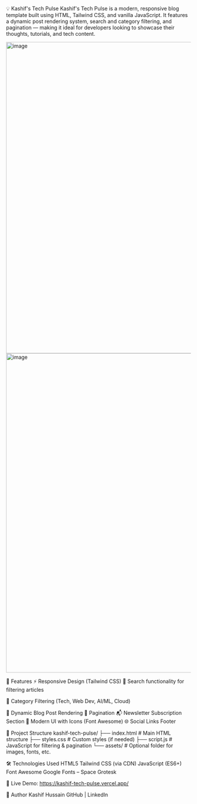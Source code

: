 💡 Kashif's Tech Pulse
Kashif's Tech Pulse is a modern, responsive blog template built using HTML, Tailwind CSS, and vanilla JavaScript. It features a dynamic post rendering system, search and category filtering, and pagination — making it ideal for developers looking to showcase their thoughts, tutorials, and tech content.

<img width="1851" height="848" alt="image" src="https://github.com/user-attachments/assets/2db9c68f-70ed-4d3c-8d12-ae7b3508ecf9" />
<img width="1312" height="870" alt="image" src="https://github.com/user-attachments/assets/527bebf7-29f7-4d51-8935-91e5f4dec228" />



🚀 Features
⚡ Responsive Design (Tailwind CSS)
🔎 Search functionality for filtering articles

📂 Category Filtering (Tech, Web Dev, AI/ML, Cloud)

📄 Dynamic Blog Post Rendering
📆 Pagination
📬 Newsletter Subscription Section
📱 Modern UI with Icons (Font Awesome)
🌐 Social Links Footer

📁 Project Structure
kashif-tech-pulse/
├── index.html           # Main HTML structure
├── styles.css           # Custom styles (if needed)
├── script.js            # JavaScript for filtering & pagination
└── assets/              # Optional folder for images, fonts, etc.

🛠️ Technologies Used
HTML5
Tailwind CSS (via CDN)
JavaScript (ES6+)
Font Awesome
Google Fonts – Space Grotesk

🧪 Live Demo:
https://kashif-tech-pulse.vercel.app/


👤 Author
Kashif Hussain
GitHub | LinkedIn
